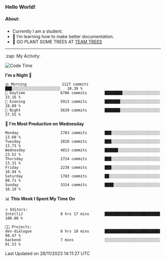 ### Hello World!

##### About:
- Currently I am a student.
- 🌱 I’m learning how to make better documentation.
- 🌱 GO PLANT SOME TREES AT [TEAM TREES](https://teamtrees.org/)

---
  <summary>:zap: My Activity:</summary>
  
<!--START_SECTION:waka-->
![Code Time](http://img.shields.io/badge/Code%20Time-1%2C267%20hrs%2046%20mins-blue)

**I'm a Night 🦉** 

```text
🌞 Morning                2127 commits        ███░░░░░░░░░░░░░░░░░░░░░░   10.39 % 
🌆 Daytime                6786 commits        ████████░░░░░░░░░░░░░░░░░   33.16 % 
🌃 Evening                5913 commits        ███████░░░░░░░░░░░░░░░░░░   28.89 % 
🌙 Night                  5639 commits        ███████░░░░░░░░░░░░░░░░░░   27.55 % 
```
📅 **I'm Most Productive on Wednesday** 

```text
Monday                   2783 commits        ███░░░░░░░░░░░░░░░░░░░░░░   13.60 % 
Tuesday                  2810 commits        ███░░░░░░░░░░░░░░░░░░░░░░   13.73 % 
Wednesday                4813 commits        ██████░░░░░░░░░░░░░░░░░░░   23.52 % 
Thursday                 2724 commits        ███░░░░░░░░░░░░░░░░░░░░░░   13.31 % 
Friday                   2238 commits        ███░░░░░░░░░░░░░░░░░░░░░░   10.94 % 
Saturday                 1783 commits        ██░░░░░░░░░░░░░░░░░░░░░░░   08.71 % 
Sunday                   3314 commits        ████░░░░░░░░░░░░░░░░░░░░░   16.19 % 
```


📊 **This Week I Spent My Time On** 

```text
🔥 Editors: 
IntelliJ                 8 hrs 17 mins       █████████████████████████   100.00 % 

🐱‍💻 Projects: 
dev-dialogue             8 hrs 10 mins       █████████████████████████   98.47 % 
backend                  7 mins              ░░░░░░░░░░░░░░░░░░░░░░░░░   01.53 % 
```


 Last Updated on 28/11/2023 14:11:27 UTC
<!--END_SECTION:waka-->
